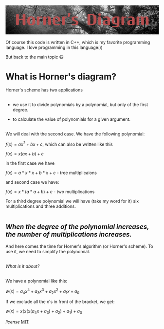 
![alt text](HornerDiagram.png)

Of course this code is written in C++, which is my favorite programming language. I love programming in this language:))

But back to the main topic :smiley:


**What is Horner's diagram?**
==
Horner's scheme has two applications<br><br>

- we use it to divide polynomials by a polynomial, but only of the first degree.

- to calculate the value of polynomials for a given argument.<br><br>


We will deal with the second case. We have the following polynomial:

$`f(x) = ax^2 + bx + c`$, which can also be written like this

$`f(x) = x(ax + b) + c`$

in the first case we have

$f(x) = a * x * x + b * x + c$  - tree multiplicaions

and second case we have:

$`f(x) = x * (a * a + b) + c`$ - two multiplications
 
For a third degree polynomial we will have (take my word 
for it) six multiplications and three additions.<br><br>

***When the degree of the polynomial increases, the number of multiplications increases.***
--

And here comes the time for Horner's algorithm (or Horner's scheme). To use it, we need to simplify the polynomial.<br><br>

*What is it about?*<br><br>

We have a polynomial like this:

$`w(x) = a_4x^4 + a_3x^3 + a_2x^2 + a_1x + a_0`$


If we exclude all the x's in front of the bracket, we get:<br>

$`w(x) = x(x(x(a_4x + a_3) + a_2) + a_1) + a_0`$


*license* 
[MIT](https://choosealicense.com/licenses/mit/)
